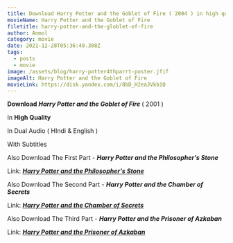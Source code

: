 ```yaml
---
title: Download Harry Potter and the Goblet of Fire ( 2004 ) in high quality
movieName: Harry Potter and the Goblet of Fire
filetitle: harry-potter-and-the-globlet-of-fire
author: Anmol
category: movie
date: 2021-12-28T05:36:49.308Z
tags:
  - posts
  - movie
image: /assets/blog/harry-potter4thparrt-poster.jfif
imageAlt: Harry Potter and the Goblet of Fire
movieLink: https://disk.yandex.com/i/8bD_H2eaJVkb1Q
---
```

**Download *Harry Potter and the Goblet of Fire*** ( 2001 ) 

In **High Quality**

In Dual Audio ( HIndi & English )

With Subtitles

<span> Also Download The First Part - ***Harry Potter and the Philosopher's Stone*** </span>

<span> Link:  <a href="https://netblog.netlify.app/blog/harry-potter-and-the-philosophers-stone/"> ***Harry Potter and the Philosopher's Stone***</a></span>

<span> Also Download The Second Part - ***Harry Potter and the Chamber of Secrets*** </span>

<span>  Link: <a href="https://netblog.netlify.app/blog/harry-potter-and-the-chamber-of-secrets/">***Harry Potter and the Chamber of Secrets***</a></span>

 </span>

<span> Also Download The Third Part - ***Harry Potter and the Prisoner of Azkaban*** </span>

<span>  Link: <a href="https://netblog.netlify.app/blog/harry-potter-and-the-chamber-of-secrets-1/">***Harry Potter and the Prisoner of Azkaban***</a></span>

 </span>